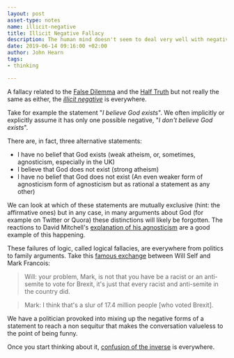 ```yaml
---
layout: post
asset-type: notes
name: illicit-negative
title: Illicit Negative Fallacy
description: The human mind doesn't seem to deal very well with negatives.
date: 2019-06-14 09:16:00 +02:00
author: John Hearn
tags:
- thinking

---
```


A fallacy related to the [False Dilemma](https://www.logicallyfallacious.com/tools/lp/Bo/LogicalFallacies/94/False-Dilemma) and the [Half Truth](https://www.logicallyfallacious.com/tools/lp/Bo/LogicalFallacies/65/Cherry-Picking) but not really the same as either, the [*illicit negative*](https://en.wikipedia.org/wiki/Affirmative_conclusion_from_a_negative_premise) is everywhere.

Take for example the statement "*I believe God exists*". We often implicitly or explicitly assume it has only one possible negative, "*I don't believe God exists*". 

There are, in fact, three alternative statements:
- I have no belief that God exists (weak atheism, or, sometimes, agnosticism, especially in the UK) 
- I believe that God does not exist (strong atheism)
- I have no belief that God does not exist (An even weaker form of agnosticism form of agnosticism but as rational a statement as any other)

We can look at which of these statements are mutually exclusive (hint: the affirmative ones) but in any case, in many arguments about God (for example on Twitter or Quora) these distinctions will likely be forgotten. The reactions to David Mitchell's [explanation of his agnosticism](https://youtu.be/xA85LVmqg0M) are a good example of this happening.

These failures of logic, called logical fallacies, are everywhere from politics to family arguments. Take this [famous exchange](https://youtu.be/NfFrW4yDubc?t=10) between Will Self and Mark Francois:
> Will: your problem, Mark, is not that you have be a racist or an anti-semite to vote for Brexit, it's just that every racist and anti-semite in the country did.

> Mark: I think that's a slur of 17.4 million people [who voted Brexit].

We have a politician provoked into mixing up the negative forms of a statement to reach a non sequitur that makes the conversation valueless to the point of being funny. 

Once you start thinking about it, [confusion of the inverse](https://rationalwiki.org/wiki/Confusion_of_the_inverse) is everywhere.

